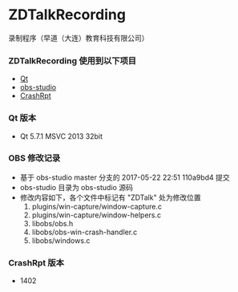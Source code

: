# ZDTalkRecording
录制程序（早道（大连）教育科技有限公司）
### ZDTalkRecording 使用到以下项目
+ [Qt](http://www.qt.io/)
+ [obs-studio](https://github.com/obsproject/obs-studio)
+ [CrashRpt](http://crashrpt.sourceforge.net/)

### Qt 版本
- Qt 5.7.1 MSVC 2013 32bit

### OBS 修改记录
- 基于 obs-studio master 分支的 2017-05-22 22:51 110a9bd4 提交
- obs-studio 目录为 obs-studio 源码
- 修改内容如下，各个文件中标记有 "ZDTalk" 处为修改位置
    1. plugins/win-capture/window-capture.c
    2. plugins/win-capture/window-helpers.c
    3. libobs/obs.h
    4. libobs/obs-win-crash-handler.c
    5. libobs/windows.c
    
### CrashRpt 版本
- 1402